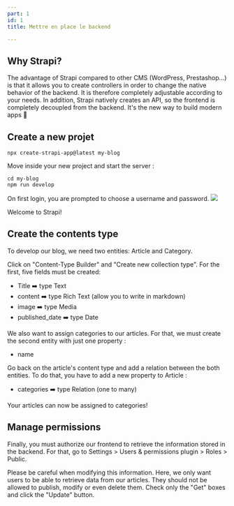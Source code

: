 ```yaml
---
part: 1
id: 1
title: Mettre en place le backend

---
```

## Why Strapi?

The advantage of Strapi compared to other CMS (WordPress, Prestashop...) is that it allows you to create controllers in order to change the native behavior of the backend. It is therefore completely adjustable according to your needs. In addition, Strapi natively creates an API, so the frontend is completely decoupled from the backend. It's the new way to build modern apps 🚀

## Create a new projet

```
npx create-strapi-app@latest my-blog
```

Move inside your new project and start the server :

```
cd my-blog
npm run develop
```

On first login, you are prompted to choose a username and password.
![](https://paper-attachments.dropbox.com/s_4AF4FDEDF16A3DF3B0654D64C2F33EDD6CA7EA05F0D813E76F8984F96837F085_1639072772822_image.png)

Welcome to Strapi!

## Create the contents type

To develop our blog, we need two entities: Article and Category.

Click on "Content-Type Builder" and "Create new collection type".
For the first, five fields must be created:
- Title ➡️ type Text
- content ➡️ type Rich Text (allow you to write in markdown)
- image ➡️ type Media
- published_date ➡️ type Date 

We also want to assign categories to our articles. For that, we must create the second entity with just one property :
- name 

Go back on the article's content type and add a relation between the both entities. To do that, you have to add a new property to Article :
- categories ➡️ type Relation (one to many)

Your articles can now be assigned to categories!

## Manage permissions

Finally, you must authorize our frontend to retrieve the information stored in the backend. For that, go to Settings > Users & permissions plugin > Roles > Public.

Please be careful when modifying this information. Here, we only want users to be able to retrieve data from our articles. They should not be allowed to publish, modify or even delete them. Check only the "Get" boxes and click the "Update" button.